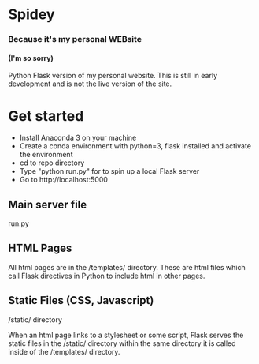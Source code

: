 # Spidey
### Because it's my personal WEBsite
#### (I'm so sorry)
Python Flask version of my personal website. This is still in early development and is not the live version of the site.

# Get started
- Install Anaconda 3 on your machine
- Create a conda environment with python=3, flask installed and activate the environment
- cd to repo directory
- Type "python run.py" for to spin up a local Flask server
- Go to http://localhost:5000

## Main server file
run.py

## HTML Pages
All html pages are in the /templates/ directory. These are html files which
call Flask directives in Python to include html in other pages.

## Static Files (CSS, Javascript)
/static/ directory

When an html page links to a stylesheet or some script, Flask serves the static
files in the /static/ directory within the same directory it is called inside
of the /templates/ directory.
